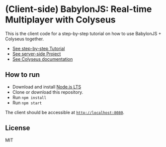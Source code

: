 # (Client-side) BabylonJS: Real-time Multiplayer with Colyseus

This is the client code for a step-by-step tutorial on how to use BabylonJS + Colyseus together.

- [See step-by-step Tutorial](https://doc.babylonjs.com/guidedLearning/multiplayer/Colyseus)
- [See server-side Project](https://github.com/colyseus/tutorial-babylonjs-server)
- [See Colyseus documentation](https://docs.colyseus.io/)

## How to run

- Download and install [Node.js LTS](https://nodejs.org/en/download/)
- Clone or download this repository.
- Run `npm install`
- Run `npm start`

The client should be accessible at [`http://localhost:8080`](http://localhost:8080).

## License

MIT